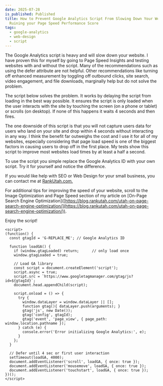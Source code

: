 ```yaml
---
date: 2025-07-28
is_published: Published
title: How to Prevent Google Analytics Script From Slowing Down Your Website and
  Ruining your Page Speed Performance Score
tags:
  - google-analytics
  - web-design
  - script
---
```

The Google Analytics script is heavy and will slow down your website. I have proven this for myself by going to Page Speed Insights and testing websites with and without the script. Many of the recommendations such as using the defer attribute are not helpful. Other recommendations like turning off enhanced measurement by toggling off outbound clicks, site search, video engagement, and file downloads, marginally help but do not solve the problem.

The script below solves the problem. It works by delaying the script from loading in the best way possible. It ensures the script is only loaded when the user interacts with the site by touching the screen (on a phone or tablet) or scrolls (on desktop). If none of this happens it waits 4 seconds and then fires.

The one downside of this script is that you will not capture users data for users who land on your site and drop within 4 seconds without interacting in any way. I think the benefit far outweighs the cost and I use it for all of my websites, especially considering that page load speed is one of the biggest factors in causing users to drop off in the first place. My tests show this script to improve most websites load times by at least a half a second.

To use the script you simple replace the Google Analytics ID with your own script. Try it for yourself and notice the difference.

If you would like help with SEO or Web Design for your small business, you can contact me at [RankUtah.com.](https://rankutah.com/)

For additional tips for improving the speed of your website, scroll to the Image Optimization and Page Speed section of my article on \[On-Page Search Engine Optimization\]([https://blog.rankutah.com/utah-on-page-search-engine-optimization/](https://blog.rankutah.com/utah-on-page-search-engine-optimization/)).

Enjoy the script!

```
<script>
(function() {
  const gtagId = 'G-REPLACE_ME'; // Google Analytics ID

  function loadGA() {
    if (window.gtagLoaded) return;      // only load once
    window.gtagLoaded = true;

    // Load GA library
    const script = document.createElement('script');
    script.async = true;
    script.src = `https://www.googletagmanager.com/gtag/js?id=${gtagId}`;
    document.head.appendChild(script);

    script.onload = () => {
      try {
        window.dataLayer = window.dataLayer || [];
        function gtag(){ dataLayer.push(arguments); }
        gtag('js', new Date());
        gtag('config', gtagId);
        gtag('event', 'page_view', { page_path: window.location.pathname });
      } catch (e) {
        console.error('Error initializing Google Analytics:', e);
      }
    };
  }

  // Defer until 4 sec or first user interaction
  setTimeout(loadGA, 4000);
  document.addEventListener('scroll', loadGA, { once: true });
  document.addEventListener('mousemove', loadGA, { once: true });
  document.addEventListener('touchstart', loadGA, { once: true });
})();
</script> 
```